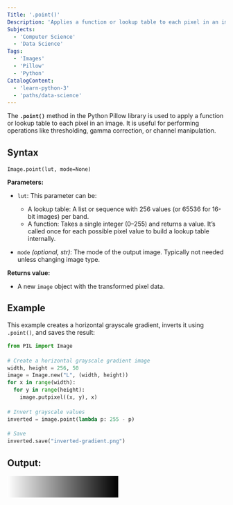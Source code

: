 ```yaml
---
Title: '.point()'
Description: 'Applies a function or lookup table to each pixel in an image using the Pillow library.'
Subjects:
  - 'Computer Science'
  - 'Data Science'
Tags:
  - 'Images'  
  - 'Pillow'
  - 'Python'
CatalogContent:
  - 'learn-python-3'
  - 'paths/data-science'
---
```


The **`.point()`** method in the Python Pillow library is used to apply a function or lookup table to each pixel in an image. It is useful for performing operations like thresholding, gamma correction, or channel manipulation.

## Syntax

```pseudo
Image.point(lut, mode=None)
```

**Parameters:**

- `lut`: This parameter can be:
  - A lookup table: A list or sequence with 256 values (or 65536 for 16-bit images) per band.
  - A function: Takes a single integer (0–255) and returns a value. It’s called once for each possible pixel value to build a lookup table internally.

- `mode` *(optional, str)*:
 The mode of the output image. Typically not needed unless changing image type.

**Returns value:**
* A new `image` object with the transformed pixel data.


## Example
This example creates a horizontal grayscale gradient, inverts it using `.point()`, and saves the result:

```py
from PIL import Image

# Create a horizontal grayscale gradient image
width, height = 256, 50
image = Image.new("L", (width, height))
for x in range(width):
  for y in range(height):
    image.putpixel((x, y), x)

# Invert grayscale values
inverted = image.point(lambda p: 255 - p)

# Save
inverted.save("inverted-gradient.png")
```
## Output:
![Output image ](/media/inverted-gradient.png)








